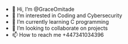 - 👋 Hi, I’m @GraceOmitade
- 👀 I’m interested in Coding and Cybersecurity
- 🌱 I’m currently learning C programming
- 💞️ I’m looking to collaborate on projects
- 📫 How to reach me +447341034396

<!---
GraceOmitade/GraceOmitade is a ✨ special ✨ repository because its `README.md` (this file) appears on your GitHub profile.
You can click the Preview link to take a look at your changes.
--->
